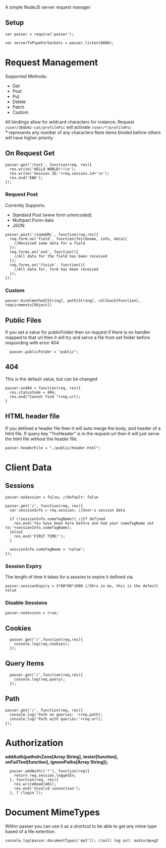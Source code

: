 A simple NodeJS server request manager   

## Setup
```
var passer = require('passer');

var serverToPipeForSockets = passer.listen(8080);
```   



# Request Management

Supported Methods:
- Get
- Post
- Put
- Delete
- Patch
- Custom

All bindings allow for wildcard characters for instance;
Request ```/user/36Ab9z-cat/profilePic``` will activate ```/user/*/profilePic```  
___*___ represents any number of any characters
Note items binded before others will have higher priority

## On Request Get
```
passer.get('/test', function(req, res){
  res.write('HELLO WORLD!!!\n');
  res.write('Session ID:'+req.session.id+'\n');
  res.end('END');
});
```

### Request Post
Currently Supports:
  - Standard Post (www form urlencoded)
  - Multipart Form-data
  - JSON
```
passer.post('/someURL', function(req,res){
  req.form.on('field', function(feildname, info, data){
    //Received some data for a field
  });
  req.forms.on('end', function(){
    //All data for the field has been received
  });
  req.forms.on('finish', function(){
    //All data for, form has been received
  });
});
```

### Custom
```
passer.bind(method[String], path[String], callback[Function], requirements[Object])
```

## Public Files
If you set a value for publicFolder then on request if there is no handler mapped
to that url then it will try and serve a file from set folder before responding with
error 404
```
  passer.publicFolder = "public";
```

## 404
This is the default value, but can be changed
```
passer.on404 = function(req, res){
  res.statusCode = 404;
  res.end("Cannot find "+req.url);
}
```

## HTML header file
If you defined a header file then it will auto merge the body, and header of a html file. If query key "?noHeader" is in the request url then it will just serve the html file without the header file.
```
passer.headerFile = "./public/header.html";
```




# Client Data

## Sessions
```
passer.noSession = false; //Default: false

passer.get('/', function(req, res){
  var sessionInfo = req.session; //User's session data

  if (!sessionInfo.someTagName){ //If defined
    res.end('You have been here before and had your someTagName set to:'+sessionInfo.someTagName);
  }else{
    res.end('FIRST TIME!');
  }

  sessionInfo.someTagName = "value";
});
```

### Session Expiry
The length of time it takes for a session to expire it defined via.  
```
passer.sessionExpiry = 3*60*60*1000 //3hrs in ms, this is the default value
```

### Disable Sessions
```
passer.noSession = true;
```



## Cookies
```
  passer.get('/',function(req,res){
    console.log(req.cookies);
  });
```


## Query Items
```
  passer.get('/',function(req,res){
    console.log(req.query);
  });
```

## Path
```
passer.get('/', function(req, res){
  console.log('Path no queries: '+req.path);
  console.log('Path with queries:'+req.url);
});
```




# Authorization
__addAuth(pathsInZone[Array String], tester[function], onFailTest[function], ignorePaths[Array String]);__
```
  passer.addAuth(['*'], function(req){
    return req.session.loggedIn;
  }, function(req, res){
    res.writeHead(401);
    res.end('Invalid connection');
  }, ['/login']);
```




# Document MimeTypes
Within passer you can use it as a shortcut to be able to get any mime type based
of a file extention.
```
console.log(passer.documentTypes['mp3']); //will log out: audio/mpeg3
```
